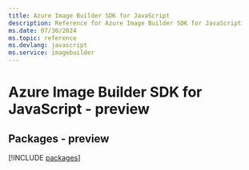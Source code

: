 ```yaml
---
title: Azure Image Builder SDK for JavaScript
description: Reference for Azure Image Builder SDK for JavaScript
ms.date: 07/30/2024
ms.topic: reference
ms.devlang: javascript
ms.service: imagebuilder
---
```

# Azure Image Builder SDK for JavaScript - preview
## Packages - preview
[!INCLUDE [packages](image-builder-index.md)]
